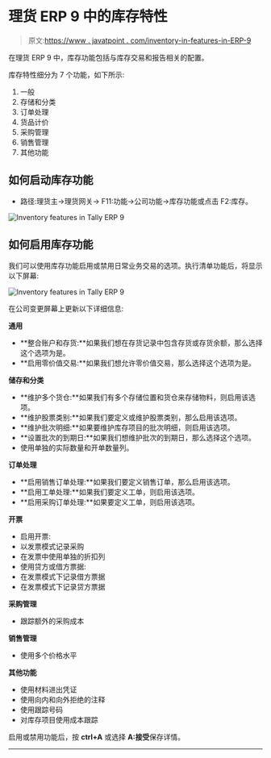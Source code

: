 # 理货 ERP 9 中的库存特性

> 原文:[https://www . javatpoint . com/inventory-in-features-in-ERP-9](https://www.javatpoint.com/inventory-features-in-tally-erp-9)

在理货 ERP 9 中，库存功能包括与库存交易和报告相关的配置。

库存特性细分为 7 个功能，如下所示:

1.  一般
2.  存储和分类
3.  订单处理
4.  货品计价
5.  采购管理
6.  销售管理
7.  其他功能

## 如何启动库存功能

*   路径:理货主->理货网关-> F11:功能->公司功能->库存功能或点击 F2:库存。

![Inventory features in Tally ERP 9](../Images/15a4ee235ccb2d51b24189077941ce76.png)

## 如何启用库存功能

我们可以使用库存功能启用或禁用日常业务交易的选项。执行清单功能后，将显示以下屏幕:

![Inventory features in Tally ERP 9](../Images/1b12f98b2de17788bd2b06ec1d6b1984.png)

在公司变更屏幕上更新以下详细信息:

**通用**

*   **整合账户和存货:**如果我们想在存货记录中包含存货或存货余额，那么选择这个选项为是。
*   **启用零价值交易:**如果我们想允许零价值交易，那么选择这个选项为是。

**储存和分类**

*   **维护多个货仓:**如果我们有多个存储位置和货仓来存储物料，则启用该选项。
*   **维护股票类别:**如果我们要定义或维护股票类别，那么启用该选项。
*   **维护批次明细:**如果要维护库存项目的批次明细，则启用该选项。
*   **设置批次的到期日:**如果我们想维护批次的到期日，那么选择这个选项。
*   使用单独的实际数量和开单数量列。

**订单处理**

*   **启用销售订单处理:**如果我们要定义销售订单，那么启用该选项。
*   **启用工单处理:**如果我们要定义工单，则启用该选项。
*   **启用采购订单处理:**如果要定义工单，则启用该选项。

**开票**

*   启用开票:
*   以发票模式记录采购
*   在发票中使用单独的折扣列
*   使用贷方或借方票据:
*   在发票模式下记录借方票据
*   在发票模式下记录贷方票据

**采购管理**

*   跟踪额外的采购成本

**销售管理**

*   使用多个价格水平

**其他功能**

*   使用材料进出凭证
*   使用向内和向外拒绝的注释
*   使用跟踪号码
*   对库存项目使用成本跟踪

启用或禁用功能后，按 **ctrl+A** 或选择 **A:接受**保存详情。

* * *